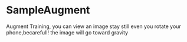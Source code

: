 # SampleAugment
Augment Training, you can view an image stay still even you rotate your phone,becarefull! the image will go toward gravity
